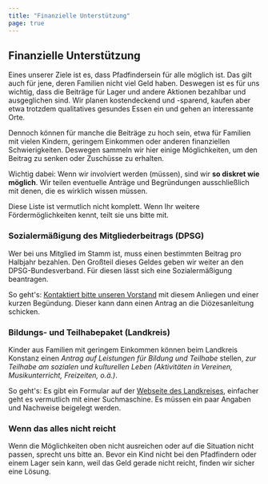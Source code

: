 ```yaml
---
title: "Finanzielle Unterstützung"
page: true
---
```


## Finanzielle Unterstützung

Eines unserer Ziele ist es, dass Pfadfindersein für alle möglich ist. Das gilt
auch für jene, deren Familien nicht viel Geld haben. Deswegen ist es für uns
wichtig, dass die Beiträge für Lager und andere Aktionen bezahlbar und
ausgeglichen sind. Wir planen kostendeckend und -sparend, kaufen aber etwa
trotzdem qualitatives gesundes Essen ein und gehen an interessante Orte.

Dennoch können für manche die Beiträge zu hoch sein, etwa für Familien mit
vielen Kindern, geringem Einkommen oder anderen finanziellen Schwierigkeiten.
Deswegen sammeln wir hier einige Möglichkeiten, um den Beitrag zu senken oder
Zuschüsse zu erhalten.

Wichtig dabei: Wenn wir involviert werden (müssen), sind wir **so diskret wie
möglich**. Wir teilen eventuelle Anträge und Begründungen ausschließlich mit
denen, die es wirklich wissen müssen.

Diese Liste ist vermutlich nicht komplett. Wenn Ihr weitere Fördermöglichkeiten
kennt, teilt sie uns bitte mit.

### Sozialermäßigung des Mitgliederbeitrags (DPSG)

Wer bei uns Mitglied im Stamm ist, muss einen bestimmten Beitrag pro Halbjahr
bezahlen. Den Großteil dieses Geldes geben wir weiter an den DPSG-Bundesverband.
Für diesen lässt sich eine Sozialermäßigung beantragen.

So geht's: [Kontaktiert bitte unseren Vorstand](/kontakt) mit diesem Anliegen
und einer kurzen Begündung. Dieser kann dann einen Antrag an die Diözesanleitung
schicken.

### Bildungs- und Teilhabepaket (Landkreis)

Kinder aus Familien mit geringem Einkommen können beim Landkreis Konstanz einen
*Antrag auf Leistungen für Bildung und Teilhabe* stellen, *zur Teilhabe am
sozialen und kulturellen Leben (Aktivitäten in Vereinen, Musikunterricht,
Freizeiten, o.ä.)*.

So geht's: Es gibt ein Formular auf der [Webseite des
Landkreises](https://www.lrakn.de), einfacher geht es vermutlich mit einer
Suchmaschine. Es müssen ein paar Angaben und Nachweise beigelegt werden.

### Wenn das alles nicht reicht

Wenn die Möglichkeiten oben nicht ausreichen oder auf die Situation nicht
passen, sprecht uns bitte an. Bevor ein Kind nicht bei den Pfadfindern oder
einem Lager sein kann, weil das Geld gerade nicht reicht, finden wir sicher eine
Lösung.
